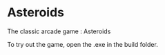 # Asteroids
The classic arcade game : Asteroids

To try out the game, open the .exe in the build folder.
